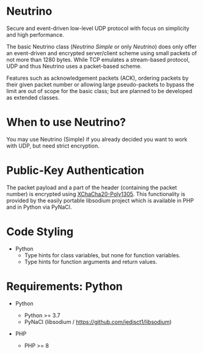 # Neutrino
Secure and event-driven low-level UDP protocol with focus on simplicity and high performance.

The basic Neutrino class (*Neutrino Simple* or only *Neutrino*) does only offer an event-driven and encrypted server/client scheme using small packets of not more than 1280 bytes. While TCP emulates a stream-based protocol, UDP and thus Neutrino uses a packet-based scheme.

Features such as acknowledgement packets (ACK), ordering packets by their given packet number or allowing large pseudo-packets to bypass the limit are out of scope for the basic class; but are planned to be developed as extended classes.

# When to use Neutrino?

You may use Neutrino (Simple) if you already decided you want to work with UDP, but need strict encryption.

# Public-Key Authentication
The packet payload and a part of the header (containing the packet number) is encrypted using [XChaCha20-Poly1305](https://libsodium.gitbook.io/doc/secret-key_cryptography/aead/chacha20-poly1305/xchacha20-poly1305_construction). This functionality is provided by the easily portable libsodium project which is available in PHP and in Python via PyNaCl.

# Code Styling
- Python
  - Type hints for class variables, but none for function variables.
  - Type hints for function arguments and return values.
	  
# Requirements: Python
- Python
  - Python >= 3.7
  - PyNaCl (libsodium / https://github.com/jedisct1/libsodium)

- PHP
  - PHP >= 8
